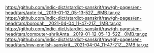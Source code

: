 https://github.com/indic-dict/stardict-sanskrit/raw/gh-pages/en-head/tars/apte-bi__2019-01-12_05-13-52Z__6MB.tar.gz  
https://github.com/indic-dict/stardict-sanskrit/raw/gh-pages/en-head/tars/borooah__2021-04-04_11-47-21Z__1MB.tar.gz  
https://github.com/indic-dict/stardict-sanskrit/raw/gh-pages/en-head/tars/computer-shrIkAnta__2019-01-12_05-13-52Z__0MB.tar.gz  
https://github.com/indic-dict/stardict-sanskrit/raw/gh-pages/en-head/tars/mw-english-sanskrit__2021-04-04_11-47-21Z__2MB.tar.gz  

